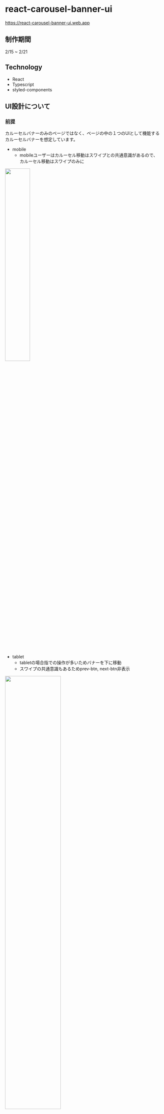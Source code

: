 # react-carousel-banner-ui
https://react-carousel-banner-ui.web.app

## 制作期間
2/15 ~ 2/21

## Technology
- React
- Typescript
- styled-components

## UI設計について
### 前提
  カルーセルバナーのみのページではなく、ページの中の１つのUIとして機能するカルーセルバナーを想定しています。

- mobile
  - mobileユーザーはカルーセル移動はスワイプとの共通意識があるので、カルーセル移動はスワイプのみに
<img src="https://user-images.githubusercontent.com/74745265/154842071-71e1049b-ebf1-4ee5-a3f1-7c461a42cb6f.png" width="40%"/>

- tablet
  - tabletの場合指での操作が多いためバナーを下に移動
  - スワイプの共通意識もあるためprev-btn, next-btn非表示
<img src="https://user-images.githubusercontent.com/74745265/154842075-d9f53e43-4199-4006-98c4-0b6b2a837c1a.png" width="60%"/>

- desktop
<img src="https://user-images.githubusercontent.com/74745265/154841688-7c8207e7-4d07-4c5b-bdf3-3390efc4e1cb.png" width="65%"/>

## 工夫したポイント
- マネーフォワードのreactプロジェクト参考に。
  - [React Componentの実装ルールを決めてみた](https://moneyforward.com/engineers_blog/2020/02/18/react-component-rules/)
    - スタイルの管理としてstyled-components
    - Functional Componentで実装する
    - export defaultを使用しない
  - https://github.com/moneyforward/cloud-react-ui
    - commitlint + husky
    - eslint(eslint-config-moneyforward) + prettier
    - fontawsome
- UXを意識
  - 指を乗せる or MouseDown時にカルーセルを一旦止める、また離す時にカルーセルを必ず戻るか進めるかにするとただ止めて見たかった場合も意図しない方向に行ってしまう可能性があるので、指の動きが画面幅の10分の1未満だった場合は現在のカルーセルから変わらないようにしています。
  - 無限カルーセルを綺麗に見せるための工夫
   [無限カルーセルの実装](https://qiita.com/wintyo/items/a37a197f69aa205297a5#%E7%84%A1%E9%99%90%E3%82%AB%E3%83%AB%E3%83%BC%E3%82%BB%E3%83%AB%E3%81%AE%E5%AE%9F%E8%A3%85)
- imgはdummyImgをurlでとってくる形だと実際の実装と異なるのでpublicの中のimgを使用
